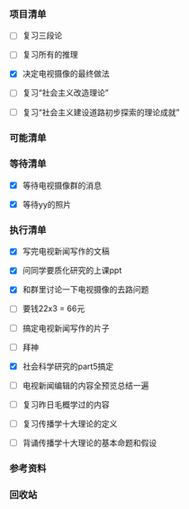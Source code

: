 ### 项目清单

- [ ] 复习三段论

- [ ] 复习所有的推理

- [x] 决定电视摄像的最终做法

- [ ] 复习“社会主义改造理论”

- [ ] 复习“社会主义建设道路初步探索的理论成就”

  

### 可能清单



### 等待清单

- [x] 等待电视摄像群的消息

- [x] 等待yy的照片

  

### 执行清单

- [x] 写完电视新闻写作的文稿

- [x] 问同学要质化研究的上课ppt

- [x] 和群里讨论一下电视摄像的去路问题

- [ ] 要钱22x3 = 66元

- [ ] 搞定电视新闻写作的片子

- [ ] 拜神

- [x] 社会科学研究的part5搞定

- [ ] 电视新闻编辑的内容全预览总结一遍

- [ ] 复习昨日毛概学过的内容

- [ ] 复习传播学十大理论的定义

- [ ] 背诵传播学十大理论的基本命题和假设

  

### 参考资料



### 回收站

